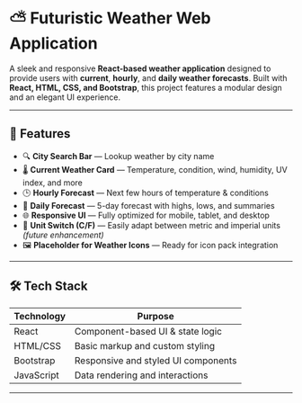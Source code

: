 # ⛅ Futuristic Weather Web Application

A sleek and responsive **React-based weather application** designed to provide users with **current**, **hourly**, and **daily weather forecasts**. Built with **React, HTML, CSS, and Bootstrap**, this project features a modular design and an elegant UI experience.

---

## 📌 Features

- 🔍 **City Search Bar** — Lookup weather by city name
- 🌡️ **Current Weather Card** — Temperature, condition, wind, humidity, UV index, and more
- 🕒 **Hourly Forecast** — Next few hours of temperature & conditions
- 📅 **Daily Forecast** — 5-day forecast with highs, lows, and summaries
- 🌐 **Responsive UI** — Fully optimized for mobile, tablet, and desktop
- 🔧 **Unit Switch (C/F)** — Easily adapt between metric and imperial units *(future enhancement)*
- 🖼️ **Placeholder for Weather Icons** — Ready for icon pack integration

---

## 🛠️ Tech Stack

| Technology | Purpose                           |
|------------|------------------------------------|
| React      | Component-based UI & state logic   |
| HTML/CSS   | Basic markup and custom styling    |
| Bootstrap  | Responsive and styled UI components|
| JavaScript | Data rendering and interactions    |

---
